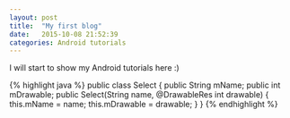 ```yaml
---
layout: post
title:  "My first blog"
date:   2015-10-08 21:52:39
categories: Android tutorials
---
```


I will start to show my Android tutorials here :)

{% highlight java %}
public class Select {
    public String mName;
    public int mDrawable;
    public Select(String name, @DrawableRes int drawable) {
       this.mName = name;
       this.mDrawable = drawable;
    }
}
{% endhighlight %}